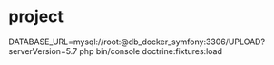 # project
DATABASE_URL=mysql://root:@db_docker_symfony:3306/UPLOAD?serverVersion=5.7
php bin/console doctrine:fixtures:load

